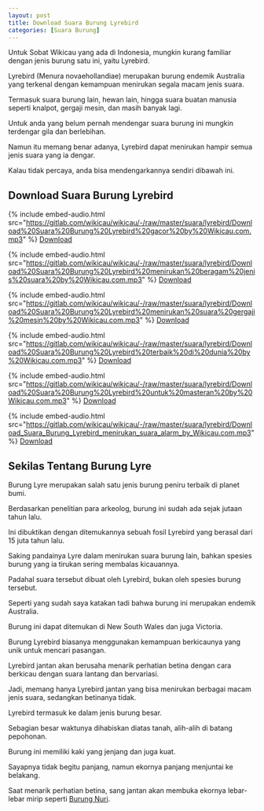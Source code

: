 ```yaml
---
layout: post
title: Download Suara Burung Lyrebird
categories: [Suara Burung]
---
```


Untuk Sobat Wikicau yang ada di Indonesia, mungkin kurang familiar dengan jenis burung satu ini, yaitu Lyrebird.

Lyrebird (Menura novaehollandiae) merupakan burung endemik Australia yang terkenal dengan kemampuan menirukan segala macam jenis suara.

Termasuk suara burung lain, hewan lain, hingga suara buatan manusia seperti knalpot, gergaji mesin, dan masih banyak lagi.

Untuk anda yang belum pernah mendengar suara burung ini mungkin terdengar gila dan berlebihan.

Namun itu memang benar adanya, Lyrebird dapat menirukan hampir semua jenis suara yang ia dengar.

Kalau tidak percaya, anda bisa mendengarkannya sendiri dibawah ini.

## Download Suara Burung Lyrebird

{% include embed-audio.html src="https://gitlab.com/wikicau/wikicau/-/raw/master/suara/lyrebird/Download%20Suara%20Burung%20Lyrebird%20gacor%20by%20Wikicau.com.mp3" %}
[Download](https://bit.ly/2L07v8Q)

{% include embed-audio.html src="https://gitlab.com/wikicau/wikicau/-/raw/master/suara/lyrebird/Download%20Suara%20Burung%20Lyrebird%20menirukan%20beragam%20jenis%20suara%20by%20Wikicau.com.mp3" %}
[Download](https://bit.ly/2UcsRmo)

{% include embed-audio.html src="https://gitlab.com/wikicau/wikicau/-/raw/master/suara/lyrebird/Download%20Suara%20Burung%20Lyrebird%20menirukan%20suara%20gergaji%20mesin%20by%20Wikicau.com.mp3" %}
[Download](https://bit.ly/2ZpcuZx)

{% include embed-audio.html src="https://gitlab.com/wikicau/wikicau/-/raw/master/suara/lyrebird/Download%20Suara%20Burung%20Lyrebird%20terbaik%20di%20dunia%20by%20Wikicau.com.mp3" %}
[Download](https://bit.ly/2Zwz5CW)

{% include embed-audio.html src="https://gitlab.com/wikicau/wikicau/-/raw/master/suara/lyrebird/Download%20Suara%20Burung%20Lyrebird%20untuk%20masteran%20by%20Wikicau.com.mp3" %}
[Download](https://bit.ly/2Ua10U2)

{% include embed-audio.html src="https://gitlab.com/wikicau/wikicau/-/raw/master/suara/lyrebird/Download_Suara_Burung_Lyrebird_menirukan_suara_alarm_by_Wikicau.com.mp3" %}
[Download](https://bit.ly/2Hx2HFV)

## Sekilas Tentang Burung Lyre

Burung Lyre merupakan salah satu jenis burung peniru terbaik di planet bumi.

Berdasarkan penelitian para arkeolog, burung ini sudah ada sejak jutaan tahun lalu.

Ini dibuktikan dengan ditemukannya sebuah fosil Lyrebird yang berasal dari 15 juta tahun lalu.

Saking pandainya Lyre dalam menirukan suara burung lain, bahkan spesies burung yang ia tirukan sering membalas kicauannya.

Padahal suara tersebut dibuat oleh Lyrebird, bukan oleh spesies burung tersebut.

Seperti yang sudah saya katakan tadi bahwa burung ini merupakan endemik Australia.

Burung ini dapat ditemukan di New South Wales dan juga Victoria.

Burung Lyrebird biasanya menggunakan kemampuan berkicaunya yang unik untuk mencari pasangan.

Lyrebird jantan akan berusaha menarik perhatian betina dengan cara berkicau dengan suara lantang dan bervariasi.

Jadi, memang hanya Lyrebird jantan yang bisa menirukan berbagai macam jenis suara, sedangkan betinanya tidak.

Lyrebird termasuk ke dalam jenis burung besar.

Sebagian besar waktunya dihabiskan diatas tanah, alih-alih di batang pepohonan.

Burung ini memiliki kaki yang jenjang dan juga kuat.

Sayapnya tidak begitu panjang, namun ekornya panjang menjuntai ke belakang.

Saat menarik perhatian betina, sang jantan akan membuka ekornya lebar-lebar mirip seperti [Burung Nuri](https://wikicau.com/?s=nuri).
